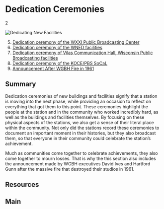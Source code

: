 # Dedication Ceremonies

2

![Dedicating New Facilities](https://s3.amazonaws.com/americanarchive.org/exhibits/AAPB_Exhibit_StationHistories_image1.jpg)

5. [Dedication ceremony of the WXXI Public Broadcasting Center](/catalog/cpb-aacip_189-56n0319k)
6. [Dedication ceremony of the WNED facilities](/catalog/cpb-aacip_81-8380gndb)
7. [Dedication ceremony of Vilas Communication Hall, Wisconsin Public Broadcasting facilities](/catalog/cpb-aacip_30-89281bqr)
8. [Dedication ceremony of the KOCE/PBS SoCaL](/catalog/cpb-aacip_221-76f1vwh1)
9. [Announcement After WGBH Fire in 1961](/catalog/cpb-aacip_15-19s1rwtr)

## Summary

Dedication ceremonies of new buildings and facilities signify that a station is moving into the next phase, while providing an occasion to reflect on everything that got them to this point. These ceremonies highlight the people at the station and in the community who worked incredibly hard, as well as the buildings and facilities themselves. By focusing on these physical aspects of the stations, we also get a sense of their literal place within the community. Not only did the stations record these ceremonies to document an important moment in their histories, but they also broadcast them, so that everyone in their community could celebrate the station’s achievement. 

Much as communities come together to celebrate achievements, they also come together to mourn losses. That is why the this section also includes the announcement made by WGBH executives David Ives and Hartford Gunn after the massive fire that destroyed their studios in 1961.

## Resources

## Main
